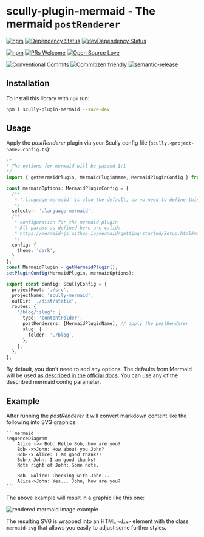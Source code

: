 # scully-plugin-mermaid - The mermaid  `postRenderer`

[![npm](https://img.shields.io/npm/v/scully-plugin-mermaid.svg)](https://www.npmjs.com/package/scully-plugin-mermaid)
[![Dependency Status](https://david-dm.org/d-koppenhagen/scully-plugin-mermaid.svg)](https://david-dm.org/d-koppenhagen/scully-plugin-mermaid)
[![devDependency Status](https://david-dm.org/d-koppenhagen/scully-plugin-mermaid/dev-status.svg)](https://david-dm.org/d-koppenhagen/scully-plugin-mermaid?type=dev)

[![npm](https://img.shields.io/npm/l/scully-plugin-mermaid.svg)](https://www.npmjs.com/package/scully-plugin-mermaid)
[![PRs Welcome](https://img.shields.io/badge/PRs-welcome-brightgreen.svg)](http://makeapullrequest.com)
[![Open Source Love](https://badges.frapsoft.com/os/v1/open-source.svg?v=102)](https://github.com/ellerbrock/open-source-badge/)

[![Conventional Commits](https://img.shields.io/badge/Conventional%20Commits-1.0.0-yellow.svg)](https://conventionalcommits.org)
[![Commitizen friendly](https://img.shields.io/badge/commitizen-friendly-brightgreen.svg)](http://commitizen.github.io/cz-cli/)
[![semantic-release](https://img.shields.io/badge/%20%20%F0%9F%93%A6%F0%9F%9A%80-semantic--release-e10079.svg?style=flat-square)](https://github.com/semantic-release/semantic-release)

## Installation

To install this library with `npm` run:

```bash
npm i scully-plugin-mermaid --save-dev
```

## Usage

Apply the *postRenderer* plugin via your Scully config file (`scully.<project-name>.config.ts`):

```ts
/*
* The options for mermaid will be passed 1:1
*/
import { getMermaidPlugin, MermaidPluginName, MermaidPluginConfig } from 'scully-plugin-mermaid';

const mermaidOptions: MermaidPluginConfig = {
  /**
   * '.language-mermaid' is also the default, so no need to define this
   */
  selector: '.language-mermaid',
  /**
   * configuration for the mermaid plugin
   * All params as defined here are valid:
   * https://mermaid-js.github.io/mermaid/getting-started/Setup.html#mermaidapi-configuration-defaults
   */
  config: {
    theme: 'dark',
  }
};
const MermaidPlugin = getMermaidPlugin();
setPluginConfig(MermaidPlugin, mermaidOptions);

export const config: ScullyConfig = {
  projectRoot: './src',
  projectName: 'scully-mermaid',
  outDir: './dist/static',
  routes: {
    '/blog/:slug': {
      type: 'contentFolder',
      postRenderers: [MermaidPluginName], // apply the postRenderer
      slug: {
        folder: './blog',
      },
    },
  },
};
```

By default, you don't need to add any options. The defaults from Mermaid will be used [as described in the official docs](https://mermaid-js.github.io/mermaid/getting-started/Setup.html#mermaidapi-configuration-defaults).
You can use any of the described mermaid config parameter.

## Example

After running the *postRenderer* it will convert markdown content like the following into SVG graphics:

<pre class="language-text"><code class="language-text">```mermaid
sequenceDiagram
    Alice ->> Bob: Hello Bob, how are you?
    Bob-->>John: How about you John?
    Bob--x Alice: I am good thanks!
    Bob-x John: I am good thanks!
    Note right of John: Some note.

    Bob-->Alice: Checking with John...
    Alice->John: Yes... John, how are you?
```</code></pre>

The above example will result in a graphic like this one:

![rendered mermaid image example](assets/example.svg)

The resulting SVG is wrapped into an HTML `<div>` element with the class `mermaid-svg` that allows you easily to adjust some further styles.